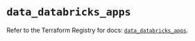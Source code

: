 # `data_databricks_apps`

Refer to the Terraform Registry for docs: [`data_databricks_apps`](https://registry.terraform.io/providers/databricks/databricks/1.79.1/docs/data-sources/apps).
